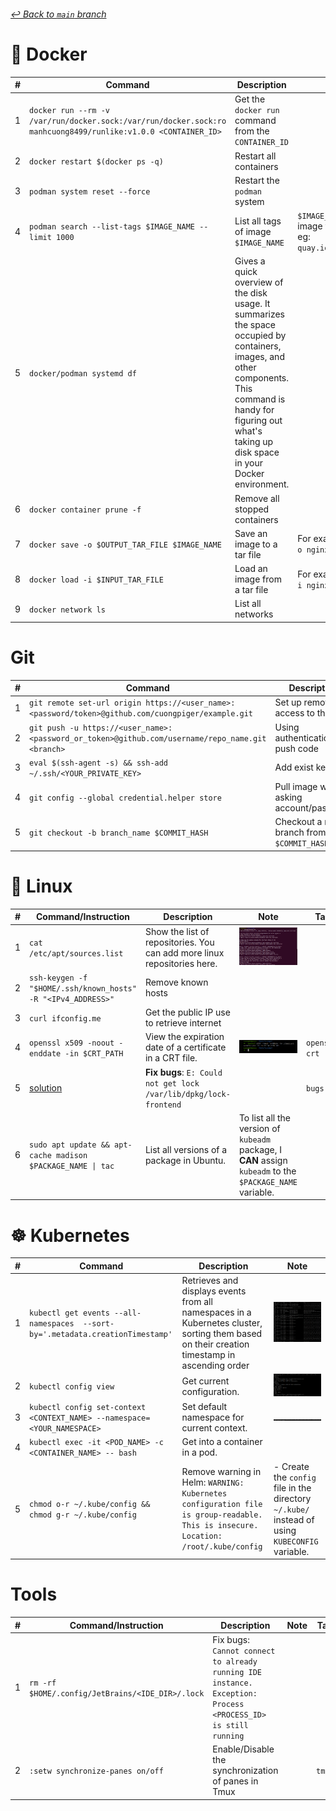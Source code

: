 ###### [_↩ Back to `main` branch_](https://github.com/cuongpiger/cloud)

# 🐳 Docker
|#|Command|Description|Note|Tag|
|-|-|-|-|-|
|1|`docker run --rm -v /var/run/docker.sock:/var/run/docker.sock:ro manhcuong8499/runlike:v1.0.0 <CONTAINER_ID>`|Get the `docker run` command from the `CONTAINER_ID`|||
|2|`docker restart $(docker ps -q)`|Restart all containers|||
|3|`podman system reset --force`|Restart the `podman` system||`podman`|
|4|`podman search --list-tags $IMAGE_NAME --limit 1000`|List all tags of image `$IMAGE_NAME`|`$IMAGE_NAME` is the name of image without specific tag, eg: `quay.io/cuongdm8499/fedora`|`podman`|
|5|`docker/podman systemd df`|Gives a quick overview of the disk usage. It summarizes the space occupied by containers, images, and other components. This command is handy for figuring out what's taking up disk space in your Docker environment.||
|6|`docker container prune -f`|Remove all stopped containers||
|7|`docker save -o $OUTPUT_TAR_FILE $IMAGE_NAME`|Save an image to a tar file|For example: `docker save -o nginx.tar nginx`||
|8|`docker load -i $INPUT_TAR_FILE`|Load an image from a tar file|For example: `docker load -i nginx.tar`||
|9|`docker network ls`|List all networks|||

# Git
|#|Command|Description|Note|
|-|-|-|-|
|1|`git remote set-url origin https://<user_name>:<password/token>@github.com/cuongpiger/example.git`|Set up remote access to the repo||
|2|`git push -u https://<user_name>:<password_or_token>@github.com/username/repo_name.git <branch>`|Using authentication to push code||
|3|`eval $(ssh-agent -s) && ssh-add ~/.ssh/<YOUR_PRIVATE_KEY>`|Add exist keys||
|4|`git config --global credential.helper store`|Pull image without asking account/password||
|5|`git checkout -b branch_name $COMMIT_HASH`|Checkout a new branch from the `$COMMIT_HASH`||

# 🐧 Linux
|#|Command/Instruction|Description|Note|Tag|
|-|-|-|-|-|
|1|`cat /etc/apt/sources.list`|Show the list of repositories. You can add more linux repositories here.|![](./img/linux/01.png)||
|2|`ssh-keygen -f "$HOME/.ssh/known_hosts" -R "<IPv4_ADDRESS>"`|Remove known hosts|||
|3|`curl ifconfig.me`|Get the public IP use to retrieve internet|||
|4|`openssl x509 -noout -enddate -in $CRT_PATH`|View the expiration date of a certificate in a CRT file.|![](./img/linux/02.png)|`openssl`, `crt`|
|5|[solution](./linux/02.md)|**Fix bugs**: `E: Could not get lock /var/lib/dpkg/lock-frontend`||`bugs`|
|6|`sudo apt update && apt-cache madison $PACKAGE_NAME \| tac`|List all versions of a package in Ubuntu.|To list all the version of `kubeadm` package, I **CAN** assign `kubeadm` to the `$PACKAGE_NAME` variable.||


# ☸ Kubernetes
|#|Command|Description|Note|
|-|-|-|-|
|1|`kubectl get events --all-namespaces  --sort-by='.metadata.creationTimestamp'`|Retrieves and displays events from all namespaces in a Kubernetes cluster, sorting them based on their creation timestamp in ascending order|![](./img/k8s/01.png)|
|2|`kubectl config view`|Get current configuration.|![](./img/k8s/02.png)|
|3|`kubectl config set-context <CONTEXT_NAME> --namespace=<YOUR_NAMESPACE>`|Set default namespace for current context.|![](./img/k8s/03.png)|
|4|`kubectl exec -it <POD_NAME> -c <CONTAINER_NAME> -- bash`|Get into a container in a pod.||
|5|`chmod o-r ~/.kube/config && chmod g-r ~/.kube/config`|Remove warning in Helm: `WARNING: Kubernetes configuration file is group-readable. This is insecure. Location: /root/.kube/config`|- Create the `config` file in the directory `~/.kube/` instead of using `KUBECONFIG` variable.|

# Tools
|#|Command/Instruction|Description|Note|Tag|
|-|-|-|-|-|
|1|`rm -rf $HOME/.config/JetBrains/<IDE_DIR>/.lock`|Fix bugs: `Cannot connect to already running IDE instance. Exception: Process <PROCESS_ID> is still running`|||
|2|`:setw synchronize-panes on/off`|Enable/Disable the synchronization of panes in Tmux||`tmux`|